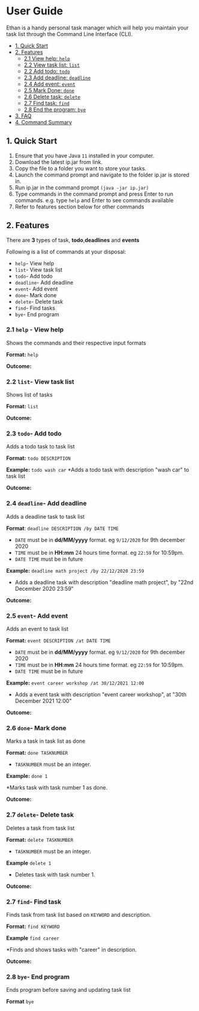 # User Guide

Ethan is a handy personal task manager which will help you maintain your task list through the Command Line Interface (CLI).

* [1. Quick Start](#1.-quick-start)
* [2. Features](#2.-features)
    + [2.1 View help: `help`](#2.1-help-view-help)
    + [2.2 View task list: `list`](#2.2)
    + [2.2 Add todo: `todo`](#3-adding-an-event-task-event)
    + [2.3 Add deadline: `deadline`](#4-listing-all-tasks-at-hand-list)
    + [2.4 Add event: `event`](#9-listing-available-help-help)
    + [2.5 Mark Done: `done`](#5-marking-a-task-as-complete-done)
    + [2.6 Delete task: `delete`](#6-deleting-a-task-delete)
    + [2.7 Find task: `find`](#7-finding-a-task-find)
    + [2.8 End the program: `bye`](#8-exiting-the-program-bye)
* [3. FAQ](#faq)
* [4. Command Summary](#command-summary)

## 1. Quick Start

1. Ensure that you have Java `11` installed in your computer.
2. Download the latest ip.jar from  link.
3. Copy the file to a folder you want to store your tasks.
4. Launch the command prompt and navigate to the folder ip.jar is stored in.
5. Run ip.jar in the command prompt `(java -jar ip.jar)`
6. Type commands in the command prompt and press Enter to run commands. e.g. type `help` and Enter to see commands available
7. Refer to features section below for other commands

## 2. Features 
There are **3** types of task, **todo**,**deadlines** and **events**

Following is a list of commands at your disposal:
* `help`- View help
* `list`- View task list
* `todo`- Add todo
* `deadline`- Add deadline
* `event`- Add event
* `done`- Mark done
* `delete`- Delete task
* `find`- Find tasks
* `bye`- End program

### 2.1 `help` - View help
Shows the commands and their respective input formats

**Format:** `help`

**Outcome:**

### 2.2 `list`- View task list
Shows list of tasks

**Format:** `list`

**Outcome:**

### 2.3 `todo`- Add todo
Adds a todo task to task list

**Format:** `todo DESCRIPTION`

**Example:** `todo wash car`
  *Adds a todo task with description "wash car" to task list

**Outcome:**


### 2.4 `deadline`- Add deadline
Adds a deadline task to task list

**Format**: `deadline DESCRIPTION /by DATE TIME`
 
* `DATE` must be in **dd/MM/yyyy** format. eg `9/12/2020` for 9th december 2020
* `TIME` must be in **HH:mm** 24 hours time format. eg `22:59` for 10:59pm.
* `DATE TIME` must be in future

**Example:** `deadline math project /by 22/12/2020 23:59`

* Adds a deadline task with description "deadline math project", by "22nd December 2020 23:59"

**Outcome:**

### 2.5 `event`- Add event
Adds an event to task list

**Format:** `event DESCRIPTION /at DATE TIME`

* `DATE` must be in **dd/MM/yyyy** format. eg `9/12/2020` for 9th december 2020
* `TIME` must be in **HH:mm** 24 hours time format. eg `22:59` for 10:59pm.
* `DATE TIME` must be in future

**Example:** `event career workshop /at 30/12/2021 12:00`

* Adds a event task with description "event career workshop", at "30th December 2021 12:00"

**Outcome:**

### 2.6 `done`- Mark done
Marks a task in task list as done

**Format:** `done TASKNUMBER`

* `TASKNUMBER` must be an integer.

**Example:** `done 1`

*Marks task with task number 1 as done.

**Outcome:**

### 2.7 `delete`- Delete task
Deletes a task from task list

**Format:** `delete TASKNUMBER`

* `TASKNUMBER` must be an integer.

**Example** `delete 1`

* Deletes task with task number 1.

**Outcome:**

### 2.7 `find`- Find task
Finds task from task list based on `KEYWORD` and description.

**Format:** `find KEYWORD`

**Example** `find career`

*Finds and shows tasks with "career" in description.

**Outcome:**


### 2.8 `bye`- End program
Ends program before saving and updating task list

**Format** `bye`
